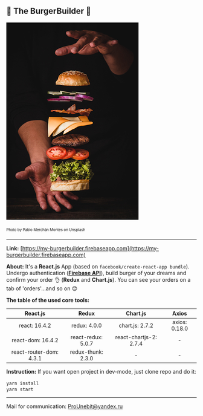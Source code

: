 ## 🌟 The BurgerBuilder 🌟

![](src/assets/images/builder-pic.jpg)

<sub><sup>Photo by Pablo Merchán Montes on Unsplash</sup></sub>
- - -

**Link:** [https://my-burgerbuilder.firebaseapp.com](https://my-burgerbuilder.firebaseapp.com)

**About:** It's a **React.js** App (based on ```facebook/create-react-app bundle```). Undergo authentication (**[Firebase API](https://firebase.google.com)**), build burger of your dreams and confirm your order 👌 (**Redux** and **Chart.js**). You can see your orders on a tab of 'orders'...and so on 😊

**The table of the used core tools:**

|         React.js        |        Redux       |        Chart.js        |     Axios     |
|:-----------------------:|:------------------:|:----------------------:|:-------------:|
| react: 16.4.2           | redux: 4.0.0       | chart.js: 2.7.2        | axios: 0.18.0 |
| react-dom: 16.4.2       | react-redux: 5.0.7 | react-chartjs-2: 2.7.4 |       -       |
| react-router-dom: 4.3.1 | redux-thunk: 2.3.0 |            -           |       -       |

**Instruction:** If you want open project in dev-mode, just clone repo and do it:
```
yarn install
yarn start
```
- - -
Mail for communication: <ProUnebit@yandex.ru>
